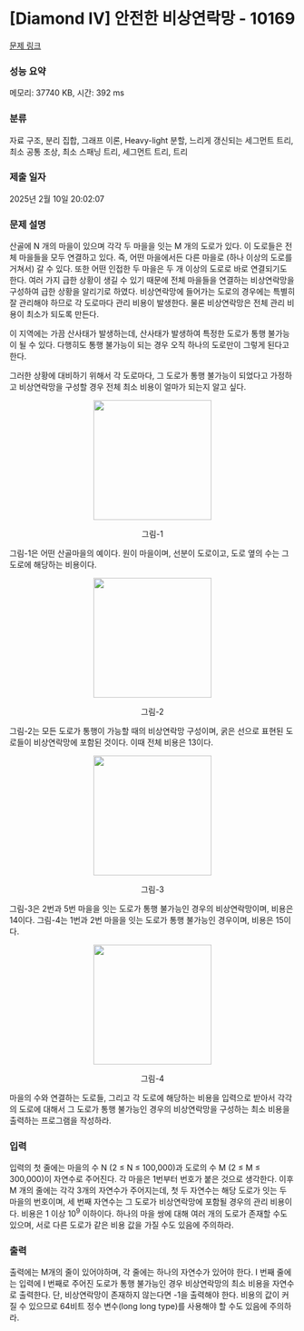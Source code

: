 # [Diamond IV] 안전한 비상연락망 - 10169 

[문제 링크](https://www.acmicpc.net/problem/10169) 

### 성능 요약

메모리: 37740 KB, 시간: 392 ms

### 분류

자료 구조, 분리 집합, 그래프 이론, Heavy-light 분할, 느리게 갱신되는 세그먼트 트리, 최소 공통 조상, 최소 스패닝 트리, 세그먼트 트리, 트리

### 제출 일자

2025년 2월 10일 20:02:07

### 문제 설명

<p>산골에 N 개의 마을이 있으며 각각 두 마을을 잇는 M 개의 도로가 있다. 이 도로들은 전체 마을들을 모두 연결하고 있다. 즉, 어떤 마을에서든 다른 마을로 (하나 이상의 도로를 거쳐서) 갈 수 있다. 또한 어떤 인접한 두 마을은 두 개 이상의 도로로 바로 연결되기도 한다. 여러 가지 급한 상황이 생길 수 있기 때문에 전체 마을들을 연결하는 비상연락망을 구성하여 급한 상황을 알리기로 하였다. 비상연락망에 들어가는 도로의 경우에는 특별히 잘 관리해야 하므로 각 도로마다 관리 비용이 발생한다. 물론 비상연락망은 전체 관리 비용이 최소가 되도록 만든다.</p>

<p>이 지역에는 가끔 산사태가 발생하는데, 산사태가 발생하여 특정한 도로가 통행 불가능이 될 수 있다. 다행히도 통행 불가능이 되는 경우 오직 하나의 도로만이 그렇게 된다고 한다. </p>

<p>그러한 상황에 대비하기 위해서 각 도로마다, 그 도로가 통행 불가능이 되었다고 가정하고 비상연락망을 구성할 경우 전체 최소 비용이 얼마가 되는지 알고 싶다.</p>

<p style="text-align: center;"><img alt="" src="https://upload.acmicpc.net/8afa3d21-e3bb-4699-8dd9-6884c55930b1/-/preview/" style="width: 208px; height: 211px;"></p>

<p style="text-align: center;">그림-1</p>

<p>그림-1은 어떤 산골마을의 예이다. 원이 마을이며, 선분이 도로이고, 도로 옆의 수는 그 도로에 해당하는 비용이다. </p>

<p style="text-align: center;"><img alt="" src="https://upload.acmicpc.net/a7d171bc-f378-461c-a2a7-30bfa190ceea/-/preview/" style="width: 208px; height: 211px;"></p>

<p style="text-align: center;">그림-2</p>

<p>그림-2는 모든 도로가 통행이 가능할 때의 비상연락망 구성이며, 굵은 선으로 표현된 도로들이 비상연락망에 포함된 것이다. 이때 전체 비용은 13이다.</p>

<p style="text-align: center;"><img alt="" src="https://upload.acmicpc.net/dc5c5037-d685-4b18-af20-35c0e062d0bc/-/preview/" style="width: 208px; height: 211px;"></p>

<p style="text-align: center;">그림-3</p>

<p>그림-3은 2번과 5번 마을을 잇는 도로가 통행 불가능인 경우의 비상연락망이며, 비용은 14이다. 그림-4는 1번과 2번 마을을 잇는 도로가 통행 불가능인 경우이며, 비용은 15이다.</p>

<p style="text-align: center;"><img alt="" src="https://upload.acmicpc.net/5af3b9cb-8b54-4fcf-81a1-374b99f8366e/-/preview/" style="width: 208px; height: 211px;"></p>

<p style="text-align: center;">그림-4</p>

<p>마을의 수와 연결하는 도로들, 그리고 각 도로에 해당하는 비용을 입력으로 받아서 각각의 도로에 대해서 그 도로가 통행 불가능인 경우의 비상연락망을 구성하는 최소 비용을 출력하는 프로그램을 작성하라.</p>

### 입력 

 <p>입력의 첫 줄에는 마을의 수 N (2 ≤ N ≤ 100,000)과 도로의 수 M (2 ≤ M ≤ 300,000)이 자연수로 주어진다. 각 마을은 1번부터 번호가 붙은 것으로 생각한다. 이후 M 개의 줄에는 각각 3개의 자연수가 주어지는데, 첫 두 자연수는 해당 도로가 잇는 두 마을의 번호이며, 세 번째 자연수는 그 도로가 비상연락망에 포함될 경우의 관리 비용이다. 비용은 1 이상 10<sup>9</sup> 이하이다. 하나의 마을 쌍에 대해 여러 개의 도로가 존재할 수도 있으며, 서로 다른 도로가 같은 비용 값을 가질 수도 있음에 주의하라.</p>

### 출력 

 <p>출력에는 M개의 줄이 있어야하며, 각 줄에는 하나의 자연수가 있어야 한다. I 번째 줄에는 입력에 I 번째로 주어진 도로가 통행 불가능인 경우 비상연락망의 최소 비용을 자연수로 출력한다. 단, 비상연락망이 존재하지 않는다면 -1을 출력해야 한다. 비용의 값이 커질 수 있으므로 64비트 정수 변수(long long type)를 사용해야 할 수도 있음에 주의하라.</p>

